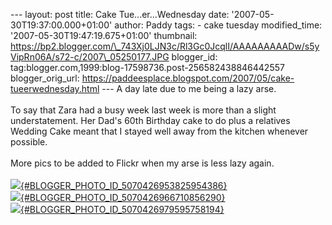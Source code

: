 \-\-- layout: post title: Cake Tue\...er\...Wednesday date:
\'2007-05-30T19:37:00.000+01:00\' author: Paddy tags: - cake tuesday
modified\_time: \'2007-05-30T19:47:19.675+01:00\' thumbnail:
https://bp2.blogger.com/\_743Xj0LJN3c/Rl3Gc0JcqlI/AAAAAAAAADw/s5yVipRn06A/s72-c/2007\_05250177.JPG
blogger\_id: tag:blogger.com,1999:blog-17598736.post-256582438846442557
blogger\_orig\_url:
https://paddeesplace.blogspot.com/2007/05/cake-tueerwednesday.html \-\--
A day late due to me being a lazy arse.\
\
To say that Zara had a busy week last week is more than a slight
understatement. Her Dad\'s 60th Birthday cake to do plus a relatives
Wedding Cake meant that I stayed well away from the kitchen whenever
possible.\
\
More pics to be added to Flickr when my arse is less lazy again.\
\
[![](https://bp2.blogger.com/_743Xj0LJN3c/Rl3Gc0JcqlI/AAAAAAAAADw/s5yVipRn06A/s320/2007_05250177.JPG){#BLOGGER_PHOTO_ID_5070426953825954386}](https://bp2.blogger.com/_743Xj0LJN3c/Rl3Gc0JcqlI/AAAAAAAAADw/s5yVipRn06A/s1600-h/2007_05250177.JPG)\
[![](https://bp1.blogger.com/_743Xj0LJN3c/Rl3GdkJcqmI/AAAAAAAAAD4/yNXUi9dQZsg/s320/2007_05250187.JPG){#BLOGGER_PHOTO_ID_5070426966710856290}](https://bp1.blogger.com/_743Xj0LJN3c/Rl3GdkJcqmI/AAAAAAAAAD4/yNXUi9dQZsg/s1600-h/2007_05250187.JPG)\
[![](https://bp0.blogger.com/_743Xj0LJN3c/Rl3GeUJcqnI/AAAAAAAAAEA/CvEPcI8sFew/s320/2007_05250157.JPG){#BLOGGER_PHOTO_ID_5070426979595758194}](https://bp0.blogger.com/_743Xj0LJN3c/Rl3GeUJcqnI/AAAAAAAAAEA/CvEPcI8sFew/s1600-h/2007_05250157.JPG)
